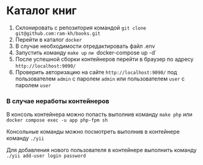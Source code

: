 # Каталог книг

1. Склонировать с репозитория командой `git clone git@github.com:ram-kh/books.git`
2. Перейти в каталог `docker`
3. В случае необходимости отредактировать файл .env
4. Запустить команду `make up` `ли `docker-compose up -d`
5. После успешной сборки контейнеров перейти в браузер по адресу `http://localhost:9090/`
6. Проверить авторизацию на сайте `http://localhost:9090/` под пользователем `admin` с паролем `admin` или пользователем `user` с паролем `user`


### В случае неработы контейнеров
В консоль контейнера можно попасть выполнив команду `make php` или `docker compose exec -u app php-fpm sh`

Консольные команды можно посмотреть выполнив в контейнере команду `./yii`

Для добавления нового пользователя в контейнере выполнить команду `./yii add-user login password`





